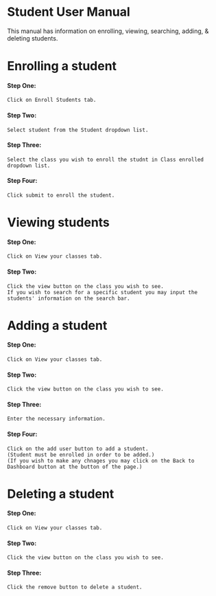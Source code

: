 # Student User Manual 
This manual has information on enrolling, viewing, searching, adding, & deleting students.

# Enrolling a student
#### Step One: 
	Click on Enroll Students tab. 
#### Step Two:
	Select student from the Student dropdown list.
#### Step Three:
	Select the class you wish to enroll the studnt in Class enrolled dropdown list.
#### Step Four:
	Click submit to enroll the student.
	
# Viewing students
#### Step One: 
	Click on View your classes tab. 
#### Step Two:
	Click the view button on the class you wish to see. 
	If you wish to search for a specific student you may input the students' information on the search bar.

# Adding a student
#### Step One: 
	Click on View your classes tab. 
#### Step Two:
	Click the view button on the class you wish to see. 
#### Step Three:
	Enter the necessary information.
#### Step Four:
	Click on the add user button to add a student. 
	(Student must be enrolled in order to be added.)
	(If you wish to make any chnages you may click on the Back to Dashboard button at the button of the page.)
	
# Deleting a student
#### Step One: 
	Click on View your classes tab. 
#### Step Two:
	Click the view button on the class you wish to see. 
#### Step Three:
	Click the remove button to delete a student.	
